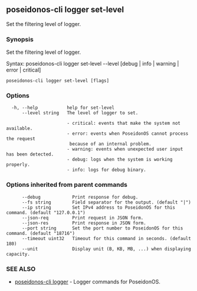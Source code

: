 ## poseidonos-cli logger set-level

Set the filtering level of logger.

### Synopsis


Set the filtering level of logger.

Syntax:
	poseidonos-cli logger set-level --level [debug | info | warning | error | critical]
          

```
poseidonos-cli logger set-level [flags]
```

### Options

```
  -h, --help           help for set-level
      --level string   The level of logger to set.
                       	
                       - critical: events that make the system not available.
                       - error: events when PoseidonOS cannot process the request
                       	because of an internal problem. 
                       - warning: events when unexpected user input has been detected. 
                       - debug: logs when the system is working properly.
                       - info: logs for debug binary.
```

### Options inherited from parent commands

```
      --debug            Print response for debug.
      --fs string        Field separator for the output. (default "|")
      --ip string        Set IPv4 address to PoseidonOS for this command. (default "127.0.0.1")
      --json-req         Print request in JSON form.
      --json-res         Print response in JSON form.
      --port string      Set the port number to PoseidonOS for this command. (default "18716")
      --timeout uint32   Timeout for this command in seconds. (default 180)
      --unit             Display unit (B, KB, MB, ...) when displaying capacity.
```

### SEE ALSO

* [poseidonos-cli logger](poseidonos-cli_logger.md)	 - Logger commands for PoseidonOS.

